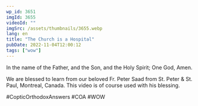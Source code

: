 ```yaml
---
wp_id: 3651
imgId: 3655
videoId: ""
imgSrc: /assets/thumbnails/3655.webp
lang: en
title: "The Church is a Hospital"
pubDate: 2022-11-04T12:00:12
tags: ["wow"]
---
```


<!-- page: 6 -->

<p>In the name of the Father, and the Son, and the Holy Spirit; One God, Amen. </p>
<p>We are blessed to learn from our beloved Fr. Peter Saad from St. Peter & St. Paul, Montreal, Canada. This video is of course used with his blessing.</p>
<p>#CopticOrthodoxAnswers #COA #WOW</p>
